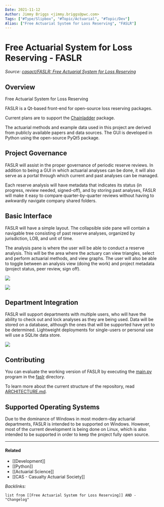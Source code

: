 ```yaml
---
Date: 2021-11-12
Author: Jimmy Briggs <jimmy.briggs@pwc.com>
Tags: ["#Type/Slipbox", "#Topic/Actuarial", "#Topic/Dev"]
Alias: ["Free Actuarial System for Loss Reserving", "FASLR"]
---
```


# Free Actuarial System for Loss Reserving - FASLR

*Source: [casact/FASLR: Free Actuarial System for Loss Reserving](https://github.com/casact/FASLR)*

## Overview

Free Actuarial System for Loss Reserving

FASLR is a Qt-based front-end for open-source loss reserving packages. 

Current plans are to support the [Chainladder](https://github.com/casact/chainladder-python) package.

The actuarial methods and example data used in this project are derived from publicly available papers and data sources. The GUI is developed in Python using the open-source PyQt5 package.

## Project Governance

FASLR will assist in the proper governance of periodic reserve reviews. In addition to being a GUI in which actuarial analyses can be done, it will also serve as a portal through which current and past analyses can be managed. 

Each reserve analysis will have metadata that indicates its status (in progress, review needed, signed-off), and by storing past analyses, FASLR will make it easy to compare quarter-by-quarter reviews without having to awkwardly navigate company shared folders.

## Basic Interface

FASLR will have a simple layout. The collapsible side pane will contain a navigable tree consisting of past reserve analyses, organized by jurisdiction, LOB, and unit of time.

The analysis pane is where the user will be able to conduct a reserve analysis. This will be the area where the actuary can view triangles, select and perform actuarial methods, and view graphs. The user will also be able to toggle between an analysis view (doing the work) and project metadata (project status, peer review, sign off).

![](https://github.com/casact/FASLR/raw/main/docs/_static/basic_ui_filled.png)

![](https://github.com/casact/FASLR/raw/main/docs/_static/basic_interface.png)

## Department Integration

FASLR will support departments with multiple users, who will have the ability to check out and lock analyses as they are being used. Data will be stored on a database, although the ones that will be supported have yet to be determined. Lightweight deployments for single-users or personal use will use a SQLite data store.

![](https://github.com/casact/FASLR/raw/main/docs/_static/client_server.png)

## Contributing

You can evaluate the working version of FASLR by executing the [main.py](https://github.com/casact/FASLR/blob/main/faslr/main.py) program in the [faslr](https://github.com/casact/FASLR/tree/main/faslr) directory.

To learn more about the current structure of the repository, read [ARCHITECTURE.md](https://github.com/casact/FASLR/blob/main/ARCHITECTURE.md).

## Supported Operating Systems

Due to the dominance of Windows in most modern-day actuarial departments, FASLR is intended to be supported on Windows. However, most of the current development is being done on Linux, which is also intended to be supported in order to keep the project fully open source.

***

#### Related

- [[Development]]
- [[Python]]
- [[Actuarial Science]]
- [[CAS - Casualty Actuarial Society]]

*Backlinks:*

```dataview
list from [[Free Actuarial System for Loss Reserving]] AND -"Changelog"
```